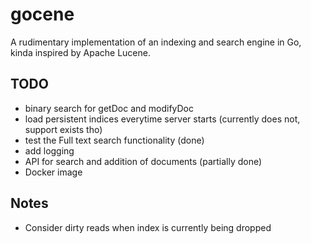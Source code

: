 # gocene
A rudimentary implementation of an indexing and search engine in Go, kinda inspired by Apache Lucene.

## TODO
- binary search for getDoc and modifyDoc
- load persistent indices everytime server starts (currently does not, support exists tho)
- test the Full text search functionality (done)
- add logging 
- API for search and addition of documents (partially done)
- Docker image

## Notes
- Consider dirty reads when index is currently being dropped